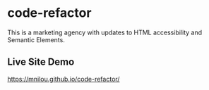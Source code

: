 # code-refactor
This is a marketing agency with updates to HTML accessibility and Semantic Elements.

## Live Site Demo

https://mnilou.github.io/code-refactor/